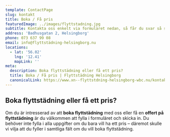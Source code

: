 ```yaml
---
template: ContactPage
slug: kontakt
title: Boka / Få pris
featuredImage: ../images/flyttstadning.jpg
subtitle: Kontakta oss enkelt via formuläret nedan, så får du svar så snart som möjligt.
address: 'Badhusgatan 2, Helsingborg'
phone: 073 637 99 08
email: info@flyttstädning-helsingborg.nu
locations:
  - lat: '56.02'
    lng: '12.41'
    mapLink: ''
meta:
  description: Boka flyttstädning eller få ett pris?
  title: Boka / Få pris | Flyttstädning Helsingborg
  canonicalLink: https://www.xn--flyttstdning-helsingborg-wbc.nu/kontakt/
---
```


##  Boka flyttstädning eller få ett pris?
Om du är intresserad av att **boka flyttstädning** med oss eller få en **offert på flyttstädning** är du välkommen att fylla i formuläret och skicka in. Du behöver inte fylla i alla uppgifter om du bara vill ha ett pris – däremot skulle vi vilja att du fyller i samtliga fält om du vill boka flyttstädning. 
